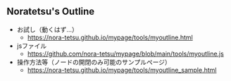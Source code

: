 ## Noratetsu's Outline

- お試し（動くはず…）
  - https://nora-tetsu.github.io/mypage/tools/myoutline.html
- jsファイル
  - https://github.com/nora-tetsu/mypage/blob/main/tools/myoutline.js
- 操作方法等（ノードの開閉のみ可能のサンプルページ）
  - https://nora-tetsu.github.io/mypage/tools/myoutline_sample.html
